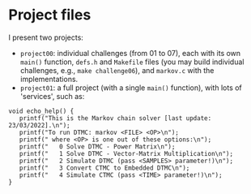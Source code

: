# Project files

I present two projects:
- `project00`: individual challenges (from 01 to 07), each with its own `main()` function, `defs.h` and `Makefile` files (you may build individual challenges, e.g., `make challenge06`), and `markov.c` with the implementations.
- `project01`: a full project (with a single `main()` function), with lots of 'services', such as:

```
void echo_help() {
   printf("This is the Markov chain solver [last update: 23/03/2022].\n");
   printf("To run DTMC: markov <FILE> <OP>\n");
   printf(" where <OP> is one out of these options:\n");
   printf("   0 Solve DTMC - Power Matrix\n");
   printf("   1 Solve DTMC - Vector-Matrix Multiplication\n");
   printf("   2 Simulate DTMC (pass <SAMPLES> parameter!)\n");
   printf("   3 Convert CTMC to Embedded DTMC\n");
   printf("   4 Simulate CTMC (pass <TIME> parameter!)\n");
}
```
